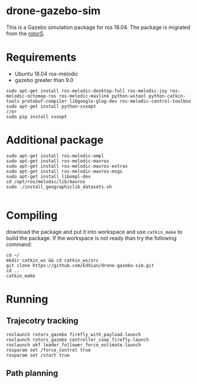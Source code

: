 # drone-gazebo-sim
This is a Gazebo simulation package for ros 18.04. The package is migrated from the [rotorS](https://github.com/ethz-asl/rotors_simulator).

# Requirements
* Ubuntu 18.04 ros-melodic
* gazebo greater than 9.0

```
sudo apt-get install ros-melodic-desktop-full ros-melodic-joy ros-melodic-octomap-ros ros-melodic-mavlink python-wstool python-catkin-tools protobuf-compiler libgoogle-glog-dev ros-melodic-control-toolbox
sudo apt-get install python-cvxopt
//or
sudo pip install cvxopt
```
# Additional package

```
sudo apt-get install ros-melodic-ompl
sudo apt-get install ros-melodic-mavros
sudo apt-get install ros-melodic-mavros-extras 
sudo apt-get install ros-melodic-mavros-msgs
sudo apt-get install libompl-dev
cd /opt/ros/melodic/lib/mavros
sudo ./install_geographiclib_datasets.sh


```

# Compiling
download the package and put it into workspace and use `catkin_make` to build the package.
If the workspace is not ready than try the following command:
```
cd ~/
mkdir catkin_ws && cd catkin_ws/src
git clone https://github.com/EdXian/drone-gazebo-sim.git
cd ..
catkin_make
```
# Running

## Trajecotry tracking
```
roslaunch rotors_gazebo firefly_with_payload.launch
roslaunch rotors_gazebo controller_coop_firefly.launch
roslaunch ukf leader_follower_force_estimate.launch
rosparam set /force_control true
rosparam set /start true

```
## Path planning
```

```





